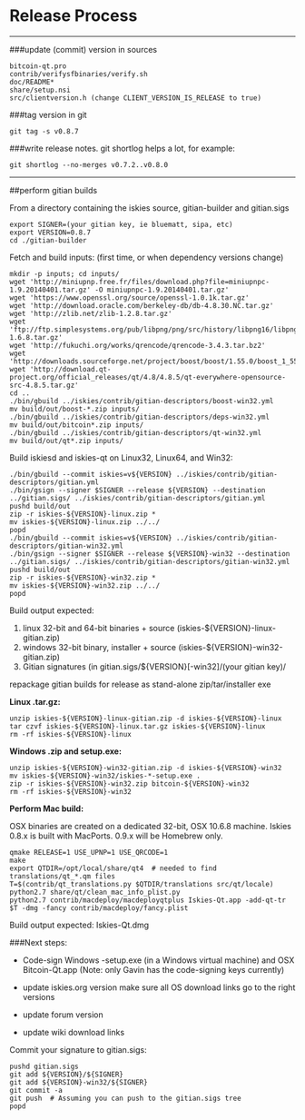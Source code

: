 Release Process
====================

* * *

###update (commit) version in sources


	bitcoin-qt.pro
	contrib/verifysfbinaries/verify.sh
	doc/README*
	share/setup.nsi
	src/clientversion.h (change CLIENT_VERSION_IS_RELEASE to true)

###tag version in git

	git tag -s v0.8.7

###write release notes. git shortlog helps a lot, for example:

	git shortlog --no-merges v0.7.2..v0.8.0

* * *

##perform gitian builds

 From a directory containing the iskies source, gitian-builder and gitian.sigs
  
	export SIGNER=(your gitian key, ie bluematt, sipa, etc)
	export VERSION=0.8.7
	cd ./gitian-builder

 Fetch and build inputs: (first time, or when dependency versions change)

	mkdir -p inputs; cd inputs/
	wget 'http://miniupnp.free.fr/files/download.php?file=miniupnpc-1.9.20140401.tar.gz' -O miniupnpc-1.9.20140401.tar.gz'
	wget 'https://www.openssl.org/source/openssl-1.0.1k.tar.gz'
	wget 'http://download.oracle.com/berkeley-db/db-4.8.30.NC.tar.gz'
	wget 'http://zlib.net/zlib-1.2.8.tar.gz'
	wget 'ftp://ftp.simplesystems.org/pub/libpng/png/src/history/libpng16/libpng-1.6.8.tar.gz'
	wget 'http://fukuchi.org/works/qrencode/qrencode-3.4.3.tar.bz2'
	wget 'http://downloads.sourceforge.net/project/boost/boost/1.55.0/boost_1_55_0.tar.bz2'
	wget 'http://download.qt-project.org/official_releases/qt/4.8/4.8.5/qt-everywhere-opensource-src-4.8.5.tar.gz'
	cd ..
	./bin/gbuild ../iskies/contrib/gitian-descriptors/boost-win32.yml
	mv build/out/boost-*.zip inputs/
	./bin/gbuild ../iskies/contrib/gitian-descriptors/deps-win32.yml
	mv build/out/bitcoin*.zip inputs/
	./bin/gbuild ../iskies/contrib/gitian-descriptors/qt-win32.yml
	mv build/out/qt*.zip inputs/

 Build iskiesd and iskies-qt on Linux32, Linux64, and Win32:
  
	./bin/gbuild --commit iskies=v${VERSION} ../iskies/contrib/gitian-descriptors/gitian.yml
	./bin/gsign --signer $SIGNER --release ${VERSION} --destination ../gitian.sigs/ ../iskies/contrib/gitian-descriptors/gitian.yml
	pushd build/out
	zip -r iskies-${VERSION}-linux.zip *
	mv iskies-${VERSION}-linux.zip ../../
	popd
	./bin/gbuild --commit iskies=v${VERSION} ../iskies/contrib/gitian-descriptors/gitian-win32.yml
	./bin/gsign --signer $SIGNER --release ${VERSION}-win32 --destination ../gitian.sigs/ ../iskies/contrib/gitian-descriptors/gitian-win32.yml
	pushd build/out
	zip -r iskies-${VERSION}-win32.zip *
	mv iskies-${VERSION}-win32.zip ../../
	popd

  Build output expected:

  1. linux 32-bit and 64-bit binaries + source (iskies-${VERSION}-linux-gitian.zip)
  2. windows 32-bit binary, installer + source (iskies-${VERSION}-win32-gitian.zip)
  3. Gitian signatures (in gitian.sigs/${VERSION}[-win32]/(your gitian key)/

repackage gitian builds for release as stand-alone zip/tar/installer exe

**Linux .tar.gz:**

	unzip iskies-${VERSION}-linux-gitian.zip -d iskies-${VERSION}-linux
	tar czvf iskies-${VERSION}-linux.tar.gz iskies-${VERSION}-linux
	rm -rf iskies-${VERSION}-linux

**Windows .zip and setup.exe:**

	unzip iskies-${VERSION}-win32-gitian.zip -d iskies-${VERSION}-win32
	mv iskies-${VERSION}-win32/iskies-*-setup.exe .
	zip -r iskies-${VERSION}-win32.zip bitcoin-${VERSION}-win32
	rm -rf iskies-${VERSION}-win32

**Perform Mac build:**

  OSX binaries are created on a dedicated 32-bit, OSX 10.6.8 machine.
  Iskies 0.8.x is built with MacPorts.  0.9.x will be Homebrew only.

	qmake RELEASE=1 USE_UPNP=1 USE_QRCODE=1
	make
	export QTDIR=/opt/local/share/qt4  # needed to find translations/qt_*.qm files
	T=$(contrib/qt_translations.py $QTDIR/translations src/qt/locale)
	python2.7 share/qt/clean_mac_info_plist.py
	python2.7 contrib/macdeploy/macdeployqtplus Iskies-Qt.app -add-qt-tr $T -dmg -fancy contrib/macdeploy/fancy.plist

 Build output expected: Iskies-Qt.dmg

###Next steps:

* Code-sign Windows -setup.exe (in a Windows virtual machine) and
  OSX Bitcoin-Qt.app (Note: only Gavin has the code-signing keys currently)

* update iskies.org version
  make sure all OS download links go to the right versions

* update forum version

* update wiki download links

Commit your signature to gitian.sigs:

	pushd gitian.sigs
	git add ${VERSION}/${SIGNER}
	git add ${VERSION}-win32/${SIGNER}
	git commit -a
	git push  # Assuming you can push to the gitian.sigs tree
	popd

